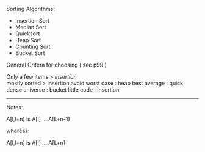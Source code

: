 Sorting Algorithms:

* Insertion Sort
* Median Sort
* Quicksort
* Heap Sort
* Counting Sort
* Bucket Sort

General Critera for choosing ( see p99 )

Only a few items > *insertion*	
mostly sorted > insertion
avoid worst case
: heap
best average
: quick
dense universe
: bucket
little code
: insertion


--------------------------------------------

Notes:

A[l,l+n) is A[l] ... A[L+n-1]

whereas:

A[l,l+n] is A[l] ... A[L+n]

